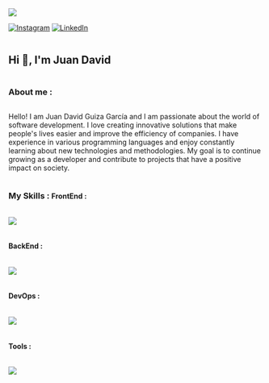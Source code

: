 
<!--horizontal divider(gradiant)-->
<img src="https://user-images.githubusercontent.com/73097560/115834477-dbab4500-a447-11eb-908a-139a6edaec5c.gif">


[![Instagram](https://img.shields.io/badge/Instagram-%23E4405F.svg?logo=Instagram&logoColor=white)](https://www.instagram.com/black_shop_gg/) [![LinkedIn](https://img.shields.io/badge/LinkedIn-%230077B5.svg?logo=linkedin&logoColor=white)](https://www.linkedin.com/in/juan-david-guiza-garcia/) 

<!--h1 without bottom border-->
<div id="user-content-toc">
  <article align="left">
    <h1 style="display: inline-block">Hi 👋, I'm Juan David</h1></
  </article>
</div>


<h3 style="display: inline-block">About me :</h3>

Hello! I am Juan David Guiza García and I am passionate about the world of software development. I love creating innovative solutions that make people's lives easier and improve the efficiency of companies. I have experience in various programming languages ​​and enjoy constantly learning about new technologies and methodologies. My goal is to continue growing as a developer and contribute to projects that have a positive impact on society.





<h3 style="display: inline-block">My Skills :</h3>



<h4 style="display: inline-block">FrontEnd :</h4>

<p >
  <a href="https://skillicons.dev">
    <img src="https://skillicons.dev/icons?i=html,css,javascript,react" />
  </a>
</p>



<h4 style="display: inline-block">BackEnd :</h4>

<p >
  <a href="https://skillicons.dev">
    <img src="https://skillicons.dev/icons?i=java,spring,mysql" />
  </a>
</p>
<h4 style="display: inline-block">DevOps :</h4>

<p >
  <a href="https://skillicons.dev">
    <img src="https://skillicons.dev/icons?i=docker" />
  </a>
</p>

<h4 style="display: inline-block">Tools :</h4>

<p >
  <a href="https://skillicons.dev">
    <img src="https://skillicons.dev/icons?i=vscode,idea,figma,git,linux" />
  </a>
</p>

<br/>


